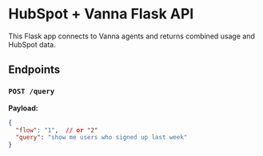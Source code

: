 # HubSpot + Vanna Flask API

This Flask app connects to Vanna agents and returns combined usage and HubSpot data.

## Endpoints

### `POST /query`

**Payload:**
```json
{
  "flow": "1",  // or "2"
  "query": "show me users who signed up last week"
}
